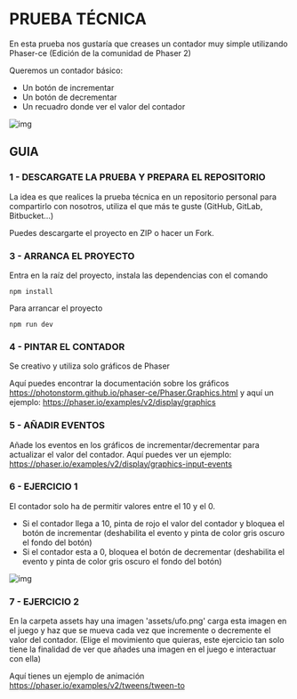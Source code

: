 # PRUEBA TÉCNICA

En esta prueba nos gustaría que creases un contador muy simple utilizando Phaser-ce (Edición de la comunidad de Phaser 2)

Queremos un contador básico:

- Un botón de incrementar
- Un botón de decrementar
- Un recuadro donde ver el valor del contador

![img](https://github.com/carlesfores/prueba-tecnica/blob/main/src/readmeAssets/Screenshot_20210920_130954.png)

## GUIA

### 1 - DESCARGATE LA PRUEBA Y PREPARA EL REPOSITORIO

La idea es que realices la prueba técnica en un repositorio personal para compartirlo con nosotros,
utiliza el que más te guste (GitHub, GitLab, Bitbucket...) 

Puedes descargarte el proyecto en ZIP o hacer un Fork.


### 3 - ARRANCA EL PROYECTO

Entra en la raíz del proyecto, instala las dependencias con el comando

```
npm install
```

Para arrancar el proyecto

```
npm run dev
```

### 4 - PINTAR EL CONTADOR

Se creativo y utiliza solo gráficos de Phaser

Aquí puedes encontrar la documentación sobre los gráficos https://photonstorm.github.io/phaser-ce/Phaser.Graphics.html
y aquí un ejemplo: https://phaser.io/examples/v2/display/graphics


### 5 - AÑADIR EVENTOS

Añade los eventos en los gráficos de incrementar/decrementar para actualizar el valor del contador.
Aquí puedes ver un ejemplo: https://phaser.io/examples/v2/display/graphics-input-events


### 6 - EJERCICIO 1

El contador solo ha de permitir valores entre el 10 y el 0.

- Si el contador llega a 10, pinta de rojo el valor del contador y bloquea el botón de incrementar (deshabilita el evento y pinta de color gris oscuro el fondo del botón)
- Si el contador esta a 0, bloquea el botón de decrementar (deshabilita el evento y pinta de color gris oscuro el fondo del botón)

![img](https://github.com/carlesfores/prueba-tecnica/blob/main/src/readmeAssets/Screenshot_20210920_131216.png)

### 7 - EJERCICIO 2

En la carpeta assets hay una imagen 'assets/ufo.png' carga esta imagen en el juego y haz que se mueva cada vez que incremente o decremente el valor del contador.
(Elige el movimiento que quieras, este ejercicio tan solo tiene la finalidad de ver que añades una imagen en el juego e interactuar con ella)

Aquí tienes un ejemplo de animación
https://phaser.io/examples/v2/tweens/tween-to
